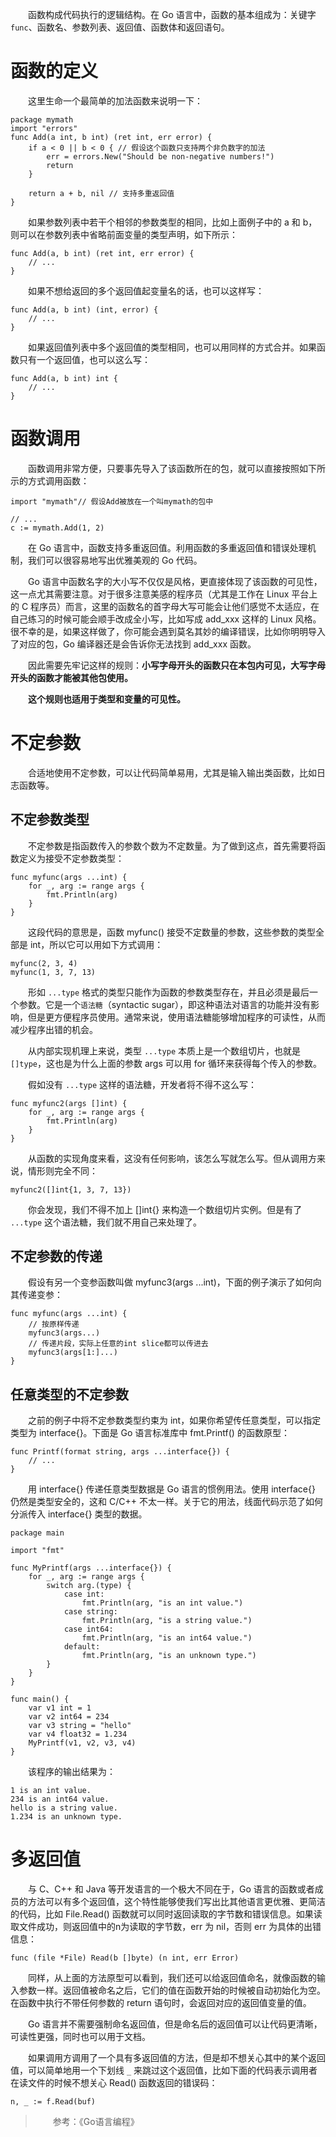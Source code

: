 　　函数构成代码执行的逻辑结构。在 Go 语言中，函数的基本组成为：关键字 `func`、函数名、参数列表、返回值、函数体和返回语句。

# 函数的定义

　　这里生命一个最简单的加法函数来说明一下：

```
package mymath
import "errors"
func Add(a int, b int) (ret int, err error) {
	if a < 0 || b < 0 { // 假设这个函数只支持两个非负数字的加法
		err = errors.New("Should be non-negative numbers!")
		return
	}
	
	return a + b, nil // 支持多重返回值
}
```

　　如果参数列表中若干个相邻的参数类型的相同，比如上面例子中的 a 和 b，则可以在参数列表中省略前面变量的类型声明，如下所示：

```
func Add(a, b int) (ret int, err error) {
	// ...
}
```

　　如果不想给返回的多个返回值起变量名的话，也可以这样写：

```
func Add(a, b int) (int, error) {
	// ...
}
```

　　如果返回值列表中多个返回值的类型相同，也可以用同样的方式合并。如果函数只有一个返回值，也可以这么写：

```
func Add(a, b int) int {
	// ...
}
```

# 函数调用

　　函数调用非常方便，只要事先导入了该函数所在的包，就可以直接按照如下所示的方式调用函数：

```
import "mymath"// 假设Add被放在一个叫mymath的包中

// ...
c := mymath.Add(1, 2)
```

　　在 Go 语言中，函数支持多重返回值。利用函数的多重返回值和错误处理机制，我们可以很容易地写出优雅美观的 Go 代码。

　　Go 语言中函数名字的大小写不仅仅是风格，更直接体现了该函数的可见性，这一点尤其需要注意。对于很多注意美感的程序员（尤其是工作在 Linux 平台上的 C 程序员）而言，这里的函数名的首字母大写可能会让他们感觉不太适应，在自己练习的时候可能会顺手改成全小写，比如写成 add_xxx 这样的 Linux 风格。很不幸的是，如果这样做了，你可能会遇到莫名其妙的编译错误，比如你明明导入了对应的包，Go 编译器还是会告诉你无法找到 add_xxx 函数。

　　因此需要先牢记这样的规则：**小写字母开头的函数只在本包内可见，大写字母开头的函数才能被其他包使用。**

　　**这个规则也适用于类型和变量的可见性。**

# 不定参数

　　合适地使用不定参数，可以让代码简单易用，尤其是输入输出类函数，比如日志函数等。

## 不定参数类型

　　不定参数是指函数传入的参数个数为不定数量。为了做到这点，首先需要将函数定义为接受不定参数类型：

```
func myfunc(args ...int) {
	for _, arg := range args {
		fmt.Println(arg)
	}
}
```

　　这段代码的意思是，函数 myfunc() 接受不定数量的参数，这些参数的类型全部是 int，所以它可以用如下方式调用：

```
myfunc(2, 3, 4)
myfunc(1, 3, 7, 13)
```

　　形如 `...type` 格式的类型只能作为函数的参数类型存在，并且必须是最后一个参数。它是一个`语法糖`（syntactic sugar），即这种语法对语言的功能并没有影响，但是更方便程序员使用。通常来说，使用语法糖能够增加程序的可读性，从而减少程序出错的机会。

　　从内部实现机理上来说，类型 `...type` 本质上是一个数组切片，也就是 `[]type`，这也是为什么上面的参数 args 可以用 for 循环来获得每个传入的参数。

　　假如没有 `...type` 这样的语法糖，开发者将不得不这么写：

```
func myfunc2(args []int) {
	for _, arg := range args {
		fmt.Println(arg)
	}
}
```

　　从函数的实现角度来看，这没有任何影响，该怎么写就怎么写。但从调用方来说，情形则完全不同：

```
myfunc2([]int{1, 3, 7, 13})
```

　　你会发现，我们不得不加上 []int{} 来构造一个数组切片实例。但是有了 `...type` 这个语法糖，我们就不用自己来处理了。

## 不定参数的传递

　　假设有另一个变参函数叫做 myfunc3(args ...int)，下面的例子演示了如何向其传递变参：

```
func myfunc(args ...int) {
	// 按原样传递
	myfunc3(args...)
	// 传递片段，实际上任意的int slice都可以传进去
	myfunc3(args[1:]...)
}
```

## 任意类型的不定参数

　　之前的例子中将不定参数类型约束为 int，如果你希望传任意类型，可以指定类型为 interface{}。下面是 Go 语言标准库中 fmt.Printf() 的函数原型：

```
func Printf(format string, args ...interface{}) {
	// ...
}
```

　　用 interface{} 传递任意类型数据是 Go 语言的惯例用法。使用 interface{} 仍然是类型安全的，这和 C/C++ 不太一样。关于它的用法，线面代码示范了如何分派传入 interface{} 类型的数据。

```
package main

import "fmt"

func MyPrintf(args ...interface{}) {
	for _, arg := range args {
		switch arg.(type) {
			case int:
				fmt.Println(arg, "is an int value.")
			case string:
				fmt.Println(arg, "is a string value.")
			case int64:
				fmt.Println(arg, "is an int64 value.")
			default:
				fmt.Println(arg, "is an unknown type.")
		}
	}
}

func main() {
	var v1 int = 1
	var v2 int64 = 234
	var v3 string = "hello"
	var v4 float32 = 1.234
	MyPrintf(v1, v2, v3, v4)
}
```

　　该程序的输出结果为：

```
1 is an int value.
234 is an int64 value.
hello is a string value.
1.234 is an unknown type.
```

# 多返回值

　　与 C、C++ 和 Java 等开发语言的一个极大不同在于，Go 语言的函数或者成员的方法可以有多个返回值，这个特性能够使我们写出比其他语言更优雅、更简洁的代码，比如 File.Read() 函数就可以同时返回读取的字节数和错误信息。如果读取文件成功，则返回值中的n为读取的字节数，err 为 nil，否则 err 为具体的出错信息：

```
func (file *File) Read(b []byte) (n int, err Error)
```

　　同样，从上面的方法原型可以看到，我们还可以给返回值命名，就像函数的输入参数一样。返回值被命名之后，它们的值在函数开始的时候被自动初始化为空。在函数中执行不带任何参数的 return 语句时，会返回对应的返回值变量的值。

　　Go 语言并不需要强制命名返回值，但是命名后的返回值可以让代码更清晰，可读性更强，同时也可以用于文档。

　　如果调用方调用了一个具有多返回值的方法，但是却不想关心其中的某个返回值，可以简单地用一个下划线 `_` 来跳过这个返回值，比如下面的代码表示调用者在读文件的时候不想关心 Read() 函数返回的错误码：

```
n, _ := f.Read(buf)
```

> 　　参考：《Go语言编程》
